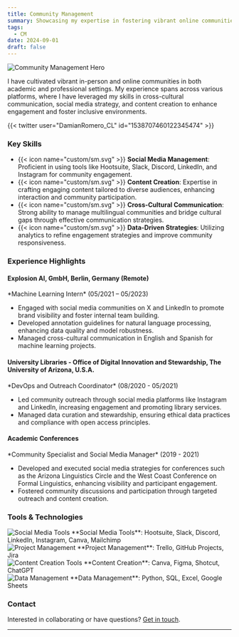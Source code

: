 ```yaml
---
title: Community Management
summary: Showcasing my expertise in fostering vibrant online communities through strategic engagement, content creation, and cross-cultural communication.
tags:
  - CM
date: 2024-09-01
draft: false
---
```


![Community Management Hero](community.png)

I have cultivated vibrant in-person and online communities in both academic and professional settings. My experience spans across various platforms, where I have leveraged my skills in cross-cultural communication, social media strategy, and content creation to enhance engagement and foster inclusive environments.

{{< twitter user="DamianRomero_CL" id="1538707460122345474" >}}

### Key Skills

* {{< icon name="custom/sm.svg" >}} **Social Media Management**: Proficient in using tools like Hootsuite, Slack, Discord, LinkedIn, and Instagram for community engagement.
* {{< icon name="custom/sm.svg" >}} **Content Creation**: Expertise in crafting engaging content tailored to diverse audiences, enhancing interaction and community participation.
* {{< icon name="custom/sm.svg" >}} **Cross-Cultural Communication**: Strong ability to manage multilingual communities and bridge cultural gaps through effective communication strategies.
* {{< icon name="custom/sm.svg" >}} **Data-Driven Strategies**: Utilizing analytics to refine engagement strategies and improve community responsiveness.

### Experience Highlights

<div class="experience-section">
  <div class="experience">
    <h4>Explosion AI, GmbH, Berlin, Germany (Remote)</h4>
    *Machine Learning Intern* (05/2021 – 05/2023)
    <ul>
      <li>Engaged with social media communities on X and LinkedIn to promote brand visibility and foster internal team building.</li>
      <li>Developed annotation guidelines for natural language processing, enhancing data quality and model robustness.</li>
      <li>Managed cross-cultural communication in English and Spanish for machine learning projects.</li>
    </ul>
  </div>
  
  <div class="experience">
    <h4>University Libraries - Office of Digital Innovation and Stewardship, The University of Arizona, U.S.A.</h4>
    *DevOps and Outreach Coordinator* (08/2020 - 05/2021)
    <ul>
      <li>Led community outreach through social media platforms like Instagram and LinkedIn, increasing engagement and promoting library services.</li>
      <li>Managed data curation and stewardship, ensuring ethical data practices and compliance with open access principles.</li>
    </ul>
  </div>
  
  <div class="experience">
    <h4>Academic Conferences</h4>
    *Community Specialist and Social Media Manager* (2019 - 2021)
    <ul>
      <li>Developed and executed social media strategies for conferences such as the Arizona Linguistics Circle and the West Coast Conference on Formal Linguistics, enhancing visibility and participant engagement.</li>
      <li>Fostered community discussions and participation through targeted outreach and content creation.</li>
    </ul>
  </div>
</div>

### Tools & Technologies

<div class="tools-section">
  <div class="tool">
    <img src="icons/social-media-tools.png" alt="Social Media Tools" />
    **Social Media Tools**: Hootsuite, Slack, Discord, LinkedIn, Instagram, Canva, Mailchimp
  </div>
  <div class="tool">
    <img src="icons/project-management.png" alt="Project Management" />
    **Project Management**: Trello, GitHub Projects, Jira
  </div>
  <div class="tool">
    <img src="icons/content-creation-tools.png" alt="Content Creation Tools" />
    **Content Creation**: Canva, Figma, Shotcut, ChatGPT
  </div>
  <div class="tool">
    <img src="icons/data-management.png" alt="Data Management" />
    **Data Management**: Python, SQL, Excel, Google Sheets
  </div>
</div>

### Contact

Interested in collaborating or have questions? [Get in touch](mailto:damian@d-romero.com).

---
